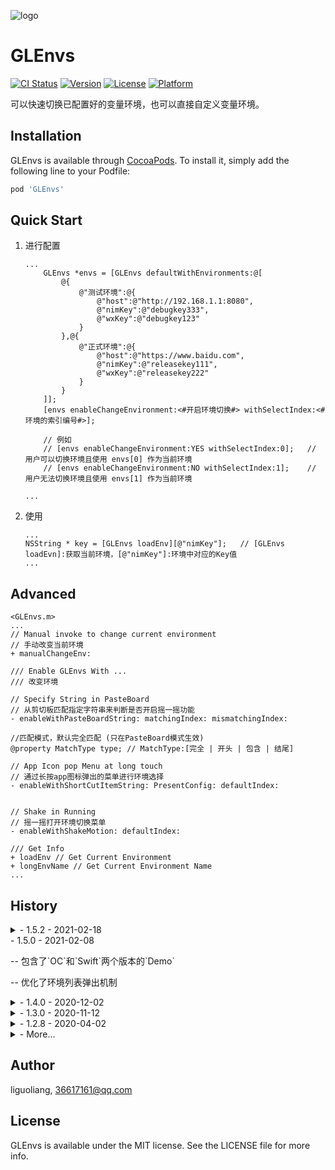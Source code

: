 ![logo](https://github.com/GL9700/gl9700.github.io/blob/master/GLSLogo_800.png?raw=true)
# GLEnvs

[![CI Status](https://img.shields.io/travis/liandyii@msn.com/GLEnvs.svg?style=flat)](https://travis-ci.org/liandyii@msn.com/GLEnvs)
[![Version](https://img.shields.io/cocoapods/v/GLEnvs.svg?style=flat)](https://cocoapods.org/pods/GLEnvs)
[![License](https://img.shields.io/cocoapods/l/GLEnvs.svg?style=flat)](https://cocoapods.org/pods/GLEnvs)
[![Platform](https://img.shields.io/cocoapods/p/GLEnvs.svg?style=flat)](https://cocoapods.org/pods/GLEnvs)

可以快速切换已配置好的变量环境，也可以直接自定义变量环境。

## Installation

GLEnvs is available through [CocoaPods](https://cocoapods.org). To install
it, simply add the following line to your Podfile:

```ruby
pod 'GLEnvs'
```

## Quick Start
1. 进行配置
	```objc
	...
		GLEnvs *envs = [GLEnvs defaultWithEnvironments:@[
            @{
                @"测试环境":@{
                    @"host":@"http://192.168.1.1:8080",
                    @"nimKey":@"debugkey333",
                    @"wxKey":@"debugkey123"
                }  
            },@{
                @"正式环境":@{
                    @"host":@"https://www.baidu.com",
                    @"nimKey":@"releasekey111",
                    @"wxKey":@"releasekey222"
                }
            }
		]];
		[envs enableChangeEnvironment:<#开启环境切换#> withSelectIndex:<#环境的索引编号#>];

        // 例如
        // [envs enableChangeEnvironment:YES withSelectIndex:0];   // 用户可以切换环境且使用 envs[0] 作为当前环境 
        // [envs enableChangeEnvironment:NO withSelectIndex:1];    // 用户无法切换环境且使用 envs[1] 作为当前环境
		
	...
	```

2. 使用
	```objc
	...
	NSString * key = [GLEnvs loadEnv][@"nimKey"];	// [GLEnvs loadEvn]:获取当前环境，[@"nimKey"]:环境中对应的Key值
	...
	```
## Advanced
```objc
<GLEnvs.m>
...
// Manual invoke to change current environment
// 手动改变当前环境
+ manualChangeEnv:

/// Enable GLEnvs With ...
/// 改变环境

// Specify String in PasteBoard
// 从剪切板匹配指定字符串来判断是否开启摇一摇功能
- enableWithPasteBoardString: matchingIndex: mismatchingIndex:

//匹配模式，默认完全匹配 (只在PasteBoard模式生效)
@property MatchType type; // MatchType:[完全 | 开头 | 包含 | 结尾]

// App Icon pop Menu at long touch
// 通过长按app图标弹出的菜单进行环境选择
- enableWithShortCutItemString: PresentConfig: defaultIndex: 


// Shake in Running
// 摇一摇打开环境切换菜单
- enableWithShakeMotion: defaultIndex: 

/// Get Info
+ loadEnv // Get Current Environment
+ longEnvName // Get Current Environment Name
...
```



## History

<details>
<summary> - 1.5.2 - 2021-02-18</summary>
    <p> -- 修正了 顶栏状态显示，可能被干掉的问题 </p>
<summary> - 1.5.1 - 2021-02-09</summary>
    <p> -- 增加了对于切换环境的监听器 </p>
</details>

<summary> - 1.5.0 - 2021-02-08</summary>
    <p> -- 包含了`OC`和`Swift`两个版本的`Demo`</p>
    <p> -- 优化了环境列表弹出机制</p>
</details>

<details>
<summary> - 1.4.0 - 2020-12-02</summary>
    <p> -- 增加了可以通过ShortCut ( 3D Touch 主屏图标 ) 来进行环境切换，并且可以自定义内页，来隐藏Debug模式
</details>

<details>
<summary> - 1.3.0 - 2020-11-12</summary>
    <p> -- 增加关于开启和关闭，现在可以通过获取剪切板内容来开启或关闭测试模式。可自定义匹配模式
</details>

<details>
<summary> - 1.2.8 - 2020-04-02</summary>
    <p> -- 修复一个在Debug状态下重修改环境字典未重新加载的问题（正式环境不受影响）
</details>

<details>
<summary> - More...</summary>
<p> - 1.2.5</p>
    <p> -- 维护:增加了更加明确和更加详细的注释</p>
<p> - 1.2.4</p>
    <p> -- 迁移:Github</p>
<p> - 1.2.3</p>
    <p> -- 修复:方法交换问题</p>
    <p> -- 增加:版本号显示</p>
<p> - 1.2.2</p>
    <p> -- 修复:修复一个崩溃Bug，对event做类型验证然后再进行后续操作</p>
<p> - 1.2.1</p>
    <p> -- 优化:当前环境显示问题，从小方块修改成全屏条幅</p>
<p> - 1.2.0</p>
    <p> -- 修复:一系列在真机导致崩溃的问题</p>
<p> - 1.1.2</p>
    <p> -- fix Environment Save FAILED & Improve Save/Load to Archive</p>
<p> - 1.0.0</p>
    <p> -- first commit</p>
</details>

## Author
liguoliang, 36617161@qq.com

## License

GLEnvs is available under the MIT license. See the LICENSE file for more info.
